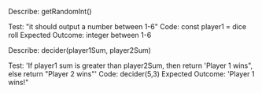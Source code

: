 Describe: getRandomInt()

Test: "it should output a number between 1-6"
Code: 
const player1 = dice roll
Expected Outcome: integer between 1-6

Describe: decider(player1Sum, player2Sum)

Test: 'If player1 sum is greater than player2Sum, then return 'Player 1 wins", else return "Player 2 wins"'
Code: 
decider(5,3)
Expected Outcome: 'Player 1 wins!"
